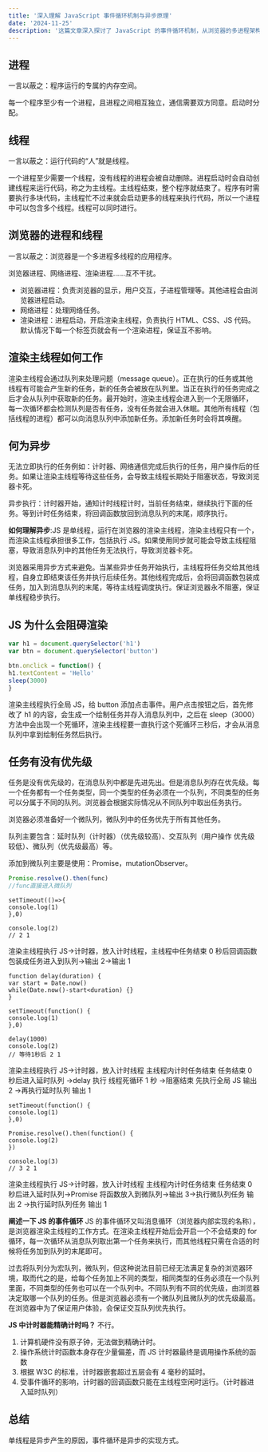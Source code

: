 ```yaml
---
title: '深入理解 JavaScript 事件循环机制与异步原理'
date: '2024-11-25'
description: '这篇文章深入探讨了 JavaScript 的事件循环机制，从浏览器的多进程架构讲起，阐述了渲染主线程如何通过消息队列和事件循环来处理同步异步任务，解释了为什么 JavaScript 需要异步机制以及其工作原理，并通过实际代码示例展示了不同类型任务的执行顺序，最终指出 JavaScript 的单线程特性是异步存在的根本原因，而事件循环则是实现异步的具体方式。'
---
```


## 进程

一言以蔽之：程序运行的专属的内存空间。

每一个程序至少有一个进程，且进程之间相互独立，通信需要双方同意。启动时分配。

## 线程

一言以蔽之：运行代码的“人”就是线程。

一个进程至少需要一个线程，没有线程的进程会被自动删除。进程启动时会自动创建线程来运行代码，称之为主线程。主线程结束，整个程序就结束了。程序有时需要执行多块代码，主线程忙不过来就会启动更多的线程来执行代码，所以一个进程中可以包含多个线程。线程可以同时进行。

## 浏览器的进程和线程

一言以蔽之：浏览器是一个多进程多线程的应用程序。

浏览器进程、网络进程、渲染进程……互不干扰。

- 浏览器进程：负责浏览器的显示，用户交互，子进程管理等。其他进程会由浏览器进程启动。
- 网络进程：处理网络任务。
- 渲染进程：进程启动，开启渲染主线程，负责执行 HTML、CSS、JS 代码。默认情况下每一个标签页就会有一个渲染进程，保证互不影响。

## 渲染主线程如何工作

渲染主线程会通过队列来处理问题（message queue）。正在执行的任务或其他线程有可能会产生新的任务，新的任务会被放在队列里。当正在执行的任务完成之后才会从队列中获取新的任务。最开始时，渲染主线程会进入到一个无限循环， 每一次循环都会检测队列是否有任务，没有任务就会进入休眠。其他所有线程（包括线程的进程）都可以向消息队列中添加新任务。添加新任务时会将其唤醒。

## 何为异步

无法立即执行的任务例如：计时器、网络通信完成后执行的任务，用户操作后的任务。如果让渲染主线程等待这些任务，会导致主线程长期处于阻塞状态，导致浏览器卡死。

异步执行：计时器开始，通知计时线程计时，当前任务结束，继续执行下面的任务。等到计时任务结束，将回调函数放回到消息队列的末尾，顺序执行。

**如何理解异步**:JS 是单线程，运行在浏览器的渲染主线程，渲染主线程只有一个，而渲染主线程承担很多工作，包括执行 JS。如果使用同步就可能会导致主线程阻塞，导致消息队列中的其他任务无法执行，导致浏览器卡死。

浏览器采用异步方式来避免。当某些异步任务开始执行，主线程将任务交给其他线程，自身立即结束该任务并执行后续任务。其他线程完成后，会将回调函数包装成任务，加入到消息队列的末尾，等待主线程调度执行。保证浏览器永不阻塞，保证单线程稳步执行。

## JS 为什么会阻碍渲染

```JavaScript
var h1 = document.querySelector('h1')
var btn = document.querySelector('button')

btn.onclick = function() {
h1.textContent = 'Hello'
sleep(3000)
}
```

渲染主线程执行全局 JS，给 button 添加点击事件。用户点击按钮之后，首先修改了 h1 的内容，会生成一个绘制任务并存入消息队列中，之后在 sleep（3000）方法中会出现一个死循环，渲染主线程要一直执行这个死循环三秒后，才会从消息队列中拿到绘制任务然后执行。

## 任务有没有优先级

任务是没有优先级的，在消息队列中都是先进先出。但是消息队列存在优先级。每一个任务都有一个任务类型，同一个类型的任务必须在一个队列，不同类型的任务可以分属于不同的队列。浏览器会根据实际情况从不同队列中取出任务执行。

浏览器必须准备好一个微队列，微队列中的任务优先于所有其他任务。

队列主要包含：延时队列（计时器）（优先级较高）、交互队列（用户操作 优先级较低）、微队列（优先级最高）等。

添加到微队列主要是使用：Promise，mutationObserver。

```JavaScript
Promise.resolve().then(func)
//func直接进入微队列
```

```JS
setTimeout(()=>{
console.log(1)
},0)

console.log(2)
// 2 1
```

渲染主线程执行 JS->计时器，放入计时线程，主线程中任务结束 0 秒后回调函数包装成任务进入到队列->输出 2->输出 1

```JS
function delay(duration) {
var start = Date.now()
while(Date.now()-start<duration) {}
}

setTimeout(function() {
console.log(1)
},0)

delay(1000)
console.log(2)
// 等待1秒后 2 1
```

渲染主线程执行 JS->计时器，放入计时线程 主线程内计时任务结束 任务结束 0 秒后进入延时队列 ->delay 执行 线程死循环 1 秒 ->阻塞结束 先执行全局 JS 输出 2 ->再执行延时队列 输出 1

```JS
setTimeout(function() {
console.log(1)
},0)

Promise.resolve().then(function() {
console.log(2)
})

console.log(3)
// 3 2 1
```

渲染主线程执行 JS->计时器，放入计时线程 主线程内计时任务结束 任务结束 0 秒后进入延时队列->Promise 将函数放入到微队列->输出 3->执行微队列任务 输出 2 ->执行延时队列任务 输出 1

**阐述一下 JS 的事件循环**
JS 的事件循环又叫消息循环（浏览器内部实现的名称），是浏览器渲染主线程的工作方式。在渲染主线程开始后会开启一个不会结束的 for 循环，每一次循环从消息队列取出第一个任务来执行，而其他线程只需在合适的时候将任务加到队列的末尾即可。

过去将队列分为宏队列，微队列，但这种说法目前已经无法满足复杂的浏览器环境，取而代之的是，给每个任务加上不同的类型，相同类型的任务必须在一个队列里面，不同类型的任务也可以在一个队列中。不同队列有不同的优先级，由浏览器决定取哪一个队列的任务。但是浏览器必须有一个微队列且微队列的优先级最高。在浏览器中为了保证用户体验，会保证交互队列优先执行。

**JS 中计时器能精确计时吗？**
不行。

1. 计算机硬件没有原子钟，无法做到精确计时。
2. 操作系统计时函数本身存在少量偏差，而 JS 计时器最终是调用操作系统的函数
3. 根据 W3C 的标准，计时器嵌套超过五层会有 4 毫秒的延时。
4. 受事件循环的影响，计时器的回调函数只能在主线程空闲时运行。（计时器进入延时队列）

## 总结

单线程是异步产生的原因，事件循环是异步的实现方式。
